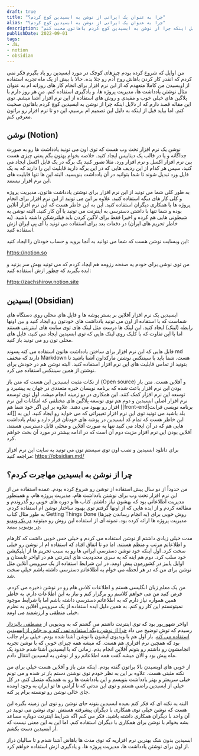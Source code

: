 ```yaml
---
draft: true
title: "چرا به عنوان یک ایرانی از نوشن به ابسیدین کوچ کردم؟"
alias: "چرا به عنوان یک ایرانی از نوشن به ابسیدین کوچ کردم؟"
description: "توی این مقاله قصد دارم که از دلایل اینکه چرا از نوشن به ابسیدین کوچ کردم باهاتون صحبت کنم."
publishDate: 2022-09-01
tags: 
- بلاگ
- notion
- obsidian
---
```



من اوایل که شروع کرده بودم چیزهای کوچک در مورد ابسیدین رو یاد بگیرم فکر نمی کردم که انقدر کار کردن باهاش روح آدم رو جلا بده. حالا با بیش از یک ماه تجربه استفاده از اوبسیدن من کاملا متعهدم که از این نرم افزار برای انجام کار های روزانه ام به عنوان مثال نوشتن یادداشت ها، مدیریت پروژه ها، و یادگیری استفاده کنم. من هر روز دارم با پلاگین های خیلی خوب و مفیدی و روش های استفاده از این نرم افزار آشنا میشم. توی این مقاله قصد دارم که از دلایل اینکه چرا از نوشن به ابسیدین کوچ کردم باهاتون صحبت کنم. اما بیاید قبل از اینکه به دلیل این تصمیم ام برسیم، این دو تا نرم افزار رو براتون معرفی کنم. 

## نوشن (Notion)

نوشن یک نرم افزار تحت وب هست که توی اون می تونید یادداشت ها رو به صورت جداگانه و یا در قالب یک دیتابیس ایجاد کنید. خلاصه بخوام بهتون بگم یعنی چیزی هست بین نرم افزار اکسل و نرم افزار ورد. مثلا تصور کنید یک برگه در یک فایل اکسل ایجاد می کنید، سپس هر کدام از این ردیف هایی که در این برگه دارید قابلیت این را دارند که به یک فایل ورد تبدیل شوند تا شما بتوانید در آن یادداشت بنویسید. البته این ها تنها قابلیت های این نرم افزار نیستند. 

به طور کلی شما می تونید از این نرم افزار برای نوشتن یادداشت هاتون، مدیریت پروژه و کلی کار های دیگه استفاده کنید. علاوه بر این می تونید از این نرم افزار برای انجام پروژه ها با همکاری دیگران استفاده کنید. این به این خاطر هست که این نرم افزار آنلاین بوده و شما تنها با داشتن دسترسی به اینترنت می تونید با آن کار کنید. البته نوشن یه شیطونی هایی هم کرده و اخیرا فقط برای لاگین کردن باید فیلترشکن داشته باشید. (به خاطر تحریم های ایران) در دفعات بعد برای استفاده می تونید با آی پی ایران ازش استفاده کنید. 

این وبسایت نوشن هست که شما می توانید به آنجا بروید و حساب خودتان را ایجاد کنید: 

https://notion.so

من توی نوشن برای خودم یه صفحه رزومه هم ایجاد کردم که می تونید بهش سر بزنید و ایده بگیرید که چطور ازش استفاده کنید: 

https://zachshirow.notion.site 

## ابسیدین (Obsidian)

ابسیدین یک نرم افزار آفلاین بر بستر پوشه ها و فایل های محلی روی دستگاه های شماست که با استفاده از اون می تونید یادداشت های خودتون رو ایجاد کنید و بین اونها رابطه (لینک) ایجاد کنید. این لینک ها درست مثل لینک های توی سایت های اینترنتی هستند اما با این تفاوت که با کلیک روی لینک هایی که توی ابسیدین ایجاد می کنید، فایل های محلی تون رو می تونید باز کنید. 

فایل هایی که این نرم افزار برای ساختن یادداشت هاتون استفاده می کنه پسوند md دارند که مخفف Markdown هست. شما باید با سینتکس نوشتن مارکداون آشنا باشید تا بتونید از تمامی قابلیت های این نرم افزار استفاده کنید. البته نوشن هم در خودش برای نوشتن از همین سینتکس استفاده می کرد. 

از نکات مثبت ابسیدین این هست که متن باز (Open source) و آفلاین هست. متن باز بودن این نرم افزار باعث شده که برنامه نویسان خبره متعددی در جهان به پیشبرد و توسعه این نرم افزار کمک کنند. این همکاری در دو زمینه انجام میشه. اول توی توسعه نرم افزار اصلی ابسیدین و دوم هم توی توسعه پلاگین های مختلفی که امکانات این نرم افزار رو بهبود می دهند. علاوه بر این اگر خود شما هم [[front-end|برنامه نویسی فرانت اند]] بلد باشید می تونید توی این نرم افزار تغییراتی که می خواید رو ایجاد کنید. این به این خاطر هست که تمام کد ابسیدین در پوشه های خودتان قرار دارد و تمام یادداشت هایی هم که در آن ایجاد می کنید تنها به صورت آفلاین و محلی قابل دسترسی هستند. آفلاین بودن این نرم افزار مزیت دوم آن است که در ادامه بیشتر در مورد آن بحث خواهم کرد. 

برای دانلود ابسیدین و نصب اون توی سیستم تون می تونید به سایت این نرم افزار مراجعه کنید: 
https://obsidian.md/

## چرا از نوشن به ابسیدین مهاجرت کردم؟ 

من حدوداً از دو سال پیش استفاده از نوشن رو شروع کرده بودم. عمده استفاده من از این نرم افزار تحت وب برای نوشتن یادداشت هام، مدیریت پروژه هام، و همینطور مدیریت اطلاعاتی بود که بهشون نیاز داشتم. کتاب ها و دوره های خوبی رو گذروندم و مطالعه کردم و از ایده هایی که از اونها گرفتم توی بهبود ساختار نوشن ام استفاده کردم. به طور مثال کتاب Getting Things Done (به انجام رساندن چیزها) روش خوبی برای مدیریت پروژه ها ارائه کرده بود. نمونه ای از استفاده این روش رو میتونید [در یک ویدیو در یوتیوب](https://www.youtube.com/watch?v=Cf-Jk9CXjpI&t=109s) ببینید.

مدت خیلی زیادی داشتم از نوشن استفاده می کردم و خیلی حس خوبی داشت که کارهام و اطلاعاتم مرتب و منظم هستند. اما دو تا اتفاق افتاد که استفاده ام از نوشن رو خیلی سخت کرد. اول اینکه خود نوشن دسترسی ایرانی ها رو به سبب تحریم ها از اپلیکیشن خود سلب کرد. دوم هم اینه که یه سری محدودیت های اینترنتی هم در اواخر تابستان و اوایل پاییز در کشورمون پیش اومد.  در این شرایط استفاده از یک سرویس آنلاین مثل نوشن برای من که در هر لحظه می خوام به اطلاعاتم دسترسی داشته باشم خیلی سخت شد.

من یک معلم زبان انگلیسی هستم و اطلاعات کلاس هام رو در نوشن ذخیره می کردم. فرض کنید من می خواهم کلاسم رو برگزار کنم و نیاز به این اطلاعات دارم. به خاطر همین همواره نیاز دارم که به اطلاعاتم دسترسی داشته باشم اما با شرایط موجود نمیتونستم این کار رو کنم. به همین دلیل ایده استفاده از یک سرویس آفلاین به نظرم خیلی منطقی و ارزشمند می اومد. 

اواخر شهوریور بود که توی اینترنت داشتم می گشتم که به ویدیویی از [مصطفی پالیزدار](https://www.youtube.com/@mdotpali) رسیدم که توش توضیح می داد [چرا از نوشن دیگه استفاده نمی کنه و به جاش از ابسیدین استفاده می کنه](https://www.youtube.com/watch?v=yMSNMa1d8FM). بار اول هم با ویدیوی ایشون با نوشن آشنا شده بودم. خیلی برام جالب بود که همچین نرم افزاری هم هست. که میشه همه چیزای خوبی که با نوشن تجربه انجامشون رو داشتم رو بتونم آفلاین انجام بدم. زمانی که با ابسیدین آشنا شدم حدود یک ماه پیش بود و الان میشه گفت همه اطلاعاتم رو از نوشن به ابسیدین انتقال دادم. 

از خوبی های اوبسیدن بالا براتون گفته بودم. اینکه متن باز و آفلاین هست خیلی برای من نکته مثبتی هست. علاوه بر این به نظر خودم توی نوشتن دستم باز تر شده و می تونم خیلی سریعتر و بهتر یادداشت بنویسم و این یادداشت ها رو به همدیگه متصل کنم. در کل خیلی از ابسیدین راضی هستم و توی این مدتی که نا آرامی ها تو ایران به وجود اومده جای خالی نوشن رو تونسته برام پر کنه. 

البته یه نکته ای که فکر کنم بعیده ابسیدین بتونه جای نوشن رو توی این زمینه بگیره این هست که نوشن خیلی توی همکاری با دیگران پیشرفته هستش. توی نوشن می تونید در آن واحد با دیگران همکاری داشته باشید. فکر می کنم اگه شرایط اینترنت دوباره مساعد بشه بخوام با نوشن برای همکاری با دیگران استفاده کنم. اما این به این معنی نیست که از ابسیدین دست بکشم. 

ابسیدین بدون شک بهترین نرم افزاریه که توی مدت ها باهاش آشنا شدم و تا سالیان دراز از اون برای نوشتن یادداشت ها، مدیریت پروژه ها، و یادگیری ازش استفاده خواهم کرد. 

